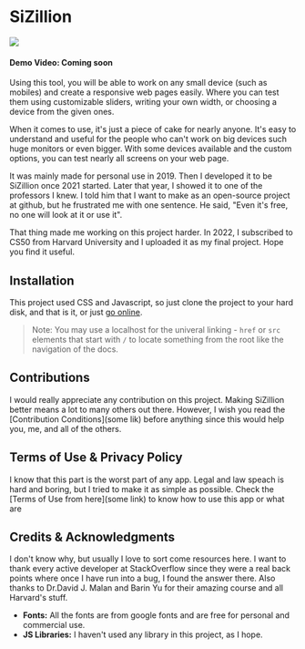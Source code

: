 # SiZillion
![](finalResult.png)

#### Demo Video: Coming soon

Using this tool, you will be able to work on any small device (such as mobiles) and create a responsive web pages easily. Where you can test them using customizable sliders, writing your own width, or choosing a device from the given ones.

When it comes to use, it's just a piece of cake for nearly anyone. It's easy to understand and useful for the people who can't work on big devices such huge monitors or even bigger. With some devices available and the custom options, you can test nearly all screens on your web page.

It was mainly made for personal use in 2019. Then I developed it to be SiZillion once 2021 started. Later that year, I showed it to one of the professors I knew. I told him that I want to make as an open-source project at github, but he frustrated me with one sentence. He said, "Even it's free, no one will look at it or use it".

That thing made me working on this project harder. In 2022, I subscribed to CS50 from Harvard University and I uploaded it as my final project. Hope you find it useful.

## Installation
This project used CSS and Javascript, so just clone the project to your hard disk, and that is it, or just [go online](mrkebsi.github.io/sizillion/src/).
> Note: You may use a localhost for the univeral linking - `href` or `src` elements that start with `/` to locate something from the root like the navigation of the docs. 

## Contributions
I would really appreciate any contribution on this project. Making SiZillion better means a lot to many others out there. However, I wish you read the [Contribution Conditions](some lik) before anything since this would help you, me, and all of the others.
<br>

## Terms of Use & Privacy Policy 
I know that this part is the worst part of any app. Legal and law speach is hard and boring, but I tried to make it as simple as possible. Check the [Terms of Use from here](some link) to know how to use this app or what are 
<br>
## Credits & Acknowledgments
I don't know why, but usually I love to sort come resources here. I want to thank every active developer at StackOverflow since they were a real back points where once I have run into a bug, I found the answer there. Also thanks to Dr.David J. Malan and Barin Yu for their amazing course and all Harvard's stuff.
- **Fonts:** All the fonts are from google fonts and are free for personal and commercial use.
- **JS Libraries:** I haven't used any library in this project, as I hope.